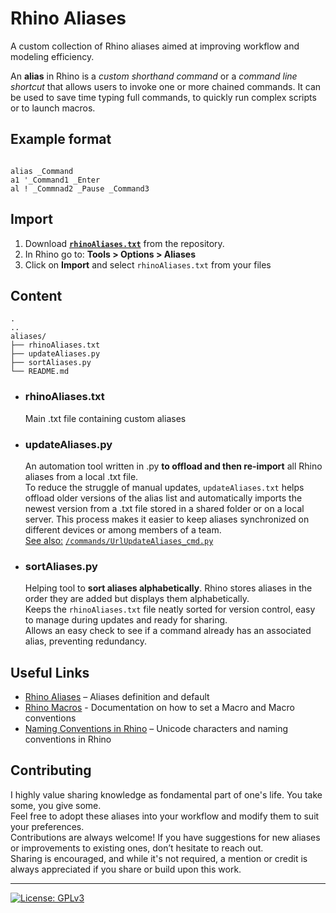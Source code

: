 # Rhino Aliases

A custom collection of Rhino aliases aimed at improving workflow and modeling efficiency.

An __alias__ in Rhino is a _custom shorthand command_ or a _command line shortcut_ that allows users to invoke one or more chained commands.
It can be used to save time typing full commands, to quickly run complex scripts or to launch macros.

## Example format 

```plaintext

alias _Command
a1 '_Command1 _Enter
al ! _Commnad2 _Pause _Command3

```


## Import

1. Download __[`rhinoAliases.txt`](/aliases/rhinoAliases.txt)__ from the repository.
2. In Rhino go to: __Tools > Options > Aliases__
3. Click on __Import__ and select `rhinoAliases.txt` from your files


## Content

```plaintext
.
..
aliases/
├── rhinoAliases.txt 
├── updateAliases.py    
├── sortAliases.py         
└── README.md

```

- ### rhinoAliases.txt
  Main .txt file containing custom aliases

- ### updateAliases.py
  An automation tool written in .py __to offload and then re-import__ all Rhino aliases from a local .txt file. <br>
  To reduce the struggle of manual updates, `updateAliases.txt` helps offload older versions of the alias list and automatically imports the newest version from a .txt file stored in a shared folder or on a local server. This process makes it easier to keep aliases synchronized on different devices or among members of a team. <br>
<u>See also:</u> [`/commands/UrlUpdateAliases_cmd.py`](https://github.com/simonefagini/Fluo-for-Rhino/blob/main/commands/UrlUpdateAliases_cmd.py)

- ### sortAliases.py
  Helping tool to __sort aliases alphabetically__.
  Rhino stores aliases in the order they are added but displays them alphabetically. <br>
  Keeps the `rhinoAliases.txt` file neatly sorted for version control, easy to manage during updates and ready for sharing.<br>
  Allows an easy check to see if a command already has an associated alias, preventing redundancy.

## Useful Links
- [Rhino Aliases](https://docs.mcneel.com/rhino/8/help/en-us/options/aliases.htm)  –  Aliases definition and default
- [Rhino Macros](https://docs.mcneel.com/rhino/8/help/en-us/information/rhinoscripting.htm)  -  Documentation on how to set a Macro and Macro conventions
- [Naming Conventions in Rhino](https://docs.mcneel.com/rhino/8/help/en-us/information/namingconventions.htm)  –  Unicode characters and naming conventions in Rhino

## Contributing <br>
I highly value sharing knowledge as fondamental part of one's life. You take some, you give some. <br>
Feel free to adopt these aliases into your workflow and modify them to suit your preferences.<br>
Contributions are always welcome! If you have suggestions for new aliases or improvements to existing ones, don’t hesitate to reach out.<br>
Sharing is encouraged, and while it's not required, a mention or credit is always appreciated if you share or build upon this work.

---
[![License: GPLv3](https://img.shields.io/badge/License-GPLv3-blue.svg)](https://github.com/simonefagini/Fluo-for-Rhino/blob/main/LICENSE)
